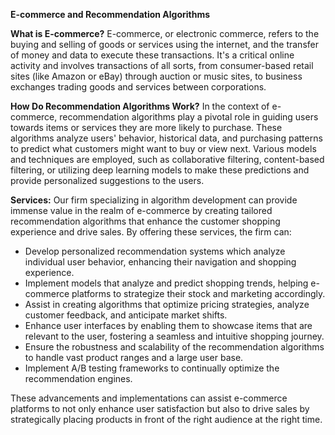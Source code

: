 **E-commerce and Recommendation Algorithms**

**What is E-commerce?**
E-commerce, or electronic commerce, refers to the buying and selling of goods or services using the internet, and the transfer of money and data to execute these transactions. It's a critical online activity and involves transactions of all sorts, from consumer-based retail sites (like Amazon or eBay) through auction or music sites, to business exchanges trading goods and services between corporations.

**How Do Recommendation Algorithms Work?**
In the context of e-commerce, recommendation algorithms play a pivotal role in guiding users towards items or services they are more likely to purchase. These algorithms analyze users' behavior, historical data, and purchasing patterns to predict what customers might want to buy or view next. Various models and techniques are employed, such as collaborative filtering, content-based filtering, or utilizing deep learning models to make these predictions and provide personalized suggestions to the users.

**Services:**
Our firm specializing in algorithm development can provide immense value in the realm of e-commerce by creating tailored recommendation algorithms that enhance the customer shopping experience and drive sales. By offering these services, the firm can:
- Develop personalized recommendation systems which analyze individual user behavior, enhancing their navigation and shopping experience.
- Implement models that analyze and predict shopping trends, helping e-commerce platforms to strategize their stock and marketing accordingly.
- Assist in creating algorithms that optimize pricing strategies, analyze customer feedback, and anticipate market shifts.
- Enhance user interfaces by enabling them to showcase items that are relevant to the user, fostering a seamless and intuitive shopping journey.
- Ensure the robustness and scalability of the recommendation algorithms to handle vast product ranges and a large user base.
- Implement A/B testing frameworks to continually optimize the recommendation engines.

These advancements and implementations can assist e-commerce platforms to not only enhance user satisfaction but also to drive sales by strategically placing products in front of the right audience at the right time.
